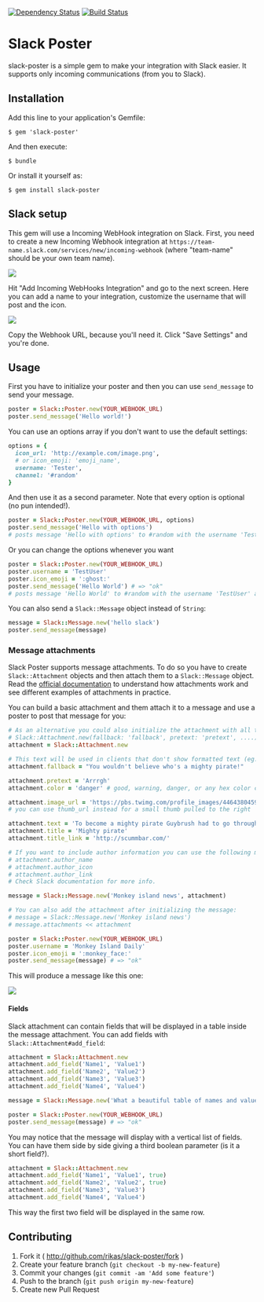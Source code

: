 [![Dependency Status](https://gemnasium.com/rikas/slack-poster.svg)](https://gemnasium.com/rikas/slack-poster)
[![Build Status](https://travis-ci.org/rikas/slack-poster.svg?branch=master)](https://travis-ci.org/rikas/slack-poster)

# Slack Poster

slack-poster is a simple gem to make your integration with Slack easier. It supports only incoming communications (from you to Slack).

## Installation

Add this line to your application's Gemfile:

```console
$ gem 'slack-poster'
```

And then execute:

```console
$ bundle
```

Or install it yourself as:

```console
$ gem install slack-poster
```

## Slack setup

This gem will use a Incoming WebHook integration on Slack. First, you need to create a new Incoming Webhook integration at `https://team-name.slack.com/services/new/incoming-webhook` (where "team-name" should be your own team name).

![](http://cl.ly/image/2D2Y0x2B2847/slack_setup1.png)

Hit "Add Incoming WebHooks Integration" and go to the next screen. Here you can add a name to your
integration, customize the username that will post and the icon.

![](http://cl.ly/image/2s3r343K0w3T/slack_setup2.png)

Copy the Webhook URL, because you'll need it. Click "Save Settings" and you're done.

## Usage

First you have to initialize your poster and then you can use `send_message` to send your message.

```ruby
poster = Slack::Poster.new(YOUR_WEBHOOK_URL)
poster.send_message('Hello world!')
```

You can use an options array if you don't want to use the default settings:

```ruby
options = {
  icon_url: 'http://example.com/image.png',
  # or icon_emoji: 'emoji_name',
  username: 'Tester',
  channel: '#random'
}
```

And then use it as a second parameter. Note that every option is optional (no pun intended!).

```ruby
poster = Slack::Poster.new(YOUR_WEBHOOK_URL, options)
poster.send_message('Hello with options')
# posts message 'Hello with options' to #random with the username 'Tester'
```

Or you can change the options whenever you want

```ruby
poster = Slack::Poster.new(YOUR_WEBHOOK_URL)
poster.username = 'TestUser'
poster.icon_emoji = ':ghost:'
poster.send_message('Hello World') # => "ok"
# posts message 'Hello World' to #random with the username 'TestUser' and ghost emoji as avatar
```

You can also send a `Slack::Message` object instead of `String`:

```ruby
message = Slack::Message.new('hello slack')
poster.send_message(message)
```

### Message attachments

Slack Poster supports message attachments. To do so you have to create `Slack::Attachment` objects
and then attach them to a `Slack::Message` object. Read the [official documentation](https://api.slack.com/docs/attachments) to understand how attachments work and see different examples of attachments in practice.

You can build a basic attachment and them attach it to a message and use a poster to post that
message for you:

```ruby
# As an alternative you could also initialize the attachment with all the fields
# Slack::Attachment.new(fallback: 'fallback', pretext: 'pretext', ....)
attachment = Slack::Attachment.new

# This text will be used in clients that don't show formatted text (eg. IRC, mobile notifications)
attachment.fallback = "You wouldn't believe who's a mighty pirate!"

attachment.pretext = 'Arrrgh'
attachment.color = 'danger' # good, warning, danger, or any hex color code (eg. #439FE0)

attachment.image_url = 'https://pbs.twimg.com/profile_images/446438045945180162/KH34Nkuq.jpeg'
# you can use thumb_url instead for a small thumb pulled to the right

attachment.text = 'To become a mighty pirate Guybrush had to go through the three trials.'
attachment.title = 'Mighty pirate'
attachment.title_link = 'http://scummbar.com/'

# If you want to include author information you can use the following methods:
# attachment.author_name
# attachment.author_icon
# attachment.author_link
# Check Slack documentation for more info.

message = Slack::Message.new('Monkey island news', attachment)

# You can also add the attachment after initializing the message:
# message = Slack::Message.new('Monkey island news')
# message.attachments << attachment

poster = Slack::Poster.new(YOUR_WEBHOOK_URL)
poster.username = 'Monkey Island Daily'
poster.icon_emoji = ':monkey_face:'
poster.send_message(message) # => "ok"
```

This will produce a message like this one:

![](http://f.cl.ly/items/2S0E03450f2d3h2Y2w26/guybrush1.png)

#### Fields

Slack attachment can contain fields that will be displayed in a table inside the message attachment.
You can add fields with `Slack::Attachment#add_field`:

```ruby
attachment = Slack::Attachment.new
attachment.add_field('Name1', 'Value1')
attachment.add_field('Name2', 'Value2')
attachment.add_field('Name3', 'Value3')
attachment.add_field('Name4', 'Value4')

message = Slack::Message.new('What a beautiful table of names and values', attachment)

poster = Slack::Poster.new(YOUR_WEBHOOK_URL)
poster.send_message(message) # => "ok"
```

You may notice that the message will display with a vertical list of fields. You can have them side
by side giving a third boolean parameter (is it a short field?).

```ruby
attachment = Slack::Attachment.new
attachment.add_field('Name1', 'Value1', true)
attachment.add_field('Name2', 'Value2', true)
attachment.add_field('Name3', 'Value3')
attachment.add_field('Name4', 'Value4')
```

This way the first two field will be displayed in the same row.

## Contributing

1. Fork it ( http://github.com/rikas/slack-poster/fork )
2. Create your feature branch (`git checkout -b my-new-feature`)
3. Commit your changes (`git commit -am 'Add some feature'`)
4. Push to the branch (`git push origin my-new-feature`)
5. Create new Pull Request
